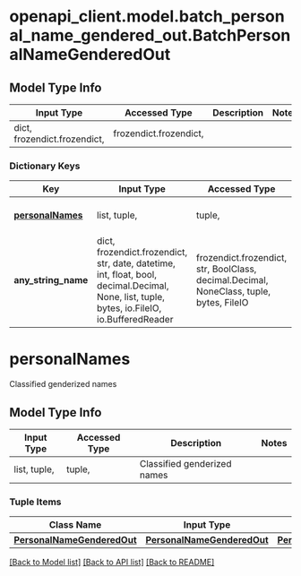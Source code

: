 # openapi_client.model.batch_personal_name_gendered_out.BatchPersonalNameGenderedOut

## Model Type Info
Input Type | Accessed Type | Description | Notes
------------ | ------------- | ------------- | -------------
dict, frozendict.frozendict,  | frozendict.frozendict,  |  | 

### Dictionary Keys
Key | Input Type | Accessed Type | Description | Notes
------------ | ------------- | ------------- | ------------- | -------------
**[personalNames](#personalNames)** | list, tuple,  | tuple,  | Classified genderized names | [optional] 
**any_string_name** | dict, frozendict.frozendict, str, date, datetime, int, float, bool, decimal.Decimal, None, list, tuple, bytes, io.FileIO, io.BufferedReader | frozendict.frozendict, str, BoolClass, decimal.Decimal, NoneClass, tuple, bytes, FileIO | any string name can be used but the value must be the correct type | [optional]

# personalNames

Classified genderized names

## Model Type Info
Input Type | Accessed Type | Description | Notes
------------ | ------------- | ------------- | -------------
list, tuple,  | tuple,  | Classified genderized names | 

### Tuple Items
Class Name | Input Type | Accessed Type | Description | Notes
------------- | ------------- | ------------- | ------------- | -------------
[**PersonalNameGenderedOut**](PersonalNameGenderedOut.md) | [**PersonalNameGenderedOut**](PersonalNameGenderedOut.md) | [**PersonalNameGenderedOut**](PersonalNameGenderedOut.md) |  | 

[[Back to Model list]](../../README.md#documentation-for-models) [[Back to API list]](../../README.md#documentation-for-api-endpoints) [[Back to README]](../../README.md)

